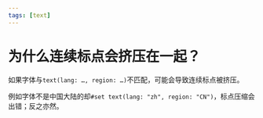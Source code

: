 ```yaml
---
tags: [text]
---
```

# 为什么连续标点会挤压在一起？

如果字体与`text(lang: …, region: …)`不匹配，可能会导致连续标点被挤压。

例如字体不是中国大陆的却`#set text(lang: "zh", region: "CN")`，标点压缩会出错；反之亦然。

